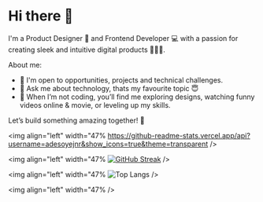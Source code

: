 # Hi there 👋

I'm a Product Designer 🎨 and Frontend Developer 💻 with a passion for creating sleek and intuitive digital products 🧑🏼‍🎨.

About me:
- 👯 I'm open to opportunities, projects and technical challenges.
- 💬 Ask me about technology, thats my favourite topic 😇
- 🛜 When I’m not coding, you’ll find me exploring designs, watching funny videos online & movie, or leveling up my skills.

Let’s build something amazing together! 🚀

<img align="left" width="47% https://github-readme-stats.vercel.app/api?username=adesoyejnr&show_icons=true&theme=transparent />

<img align="left" width="47% [![GitHub Streak](https://streak-stats.demolab.com/?user=adesoyejnr)](https://git.io/streak-stats) />

<img align="left" width="47% ![Top Langs](https://github-readme-stats.vercel.app/api/top-langs/?username=adesoyejnr&hide_progress=true) />

<img align="left" width="47% />

 


